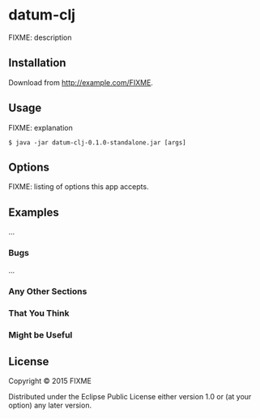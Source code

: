 # datum-clj

FIXME: description

## Installation

Download from http://example.com/FIXME.

## Usage

FIXME: explanation

    $ java -jar datum-clj-0.1.0-standalone.jar [args]

## Options

FIXME: listing of options this app accepts.

## Examples

...

### Bugs

...

### Any Other Sections
### That You Think
### Might be Useful

## License

Copyright © 2015 FIXME

Distributed under the Eclipse Public License either version 1.0 or (at
your option) any later version.
